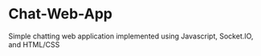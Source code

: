# Chat-Web-App
Simple chatting web application implemented using Javascript, Socket.IO, and HTML/CSS
